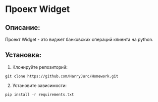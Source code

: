 # Проект Widget

## Описание:

Проект Widget - это виджет банковских операций клиента на python.

## Установка:

1. Клонируйте репозиторий:
```
git clone https://github.com/HarryJurc/Homework.git
```
2. Установите зависимости:
```
pip install -r requirements.txt
```
